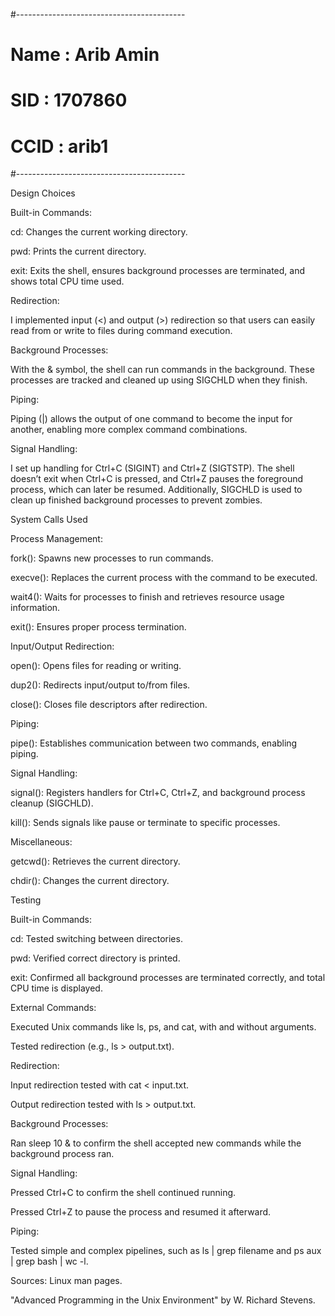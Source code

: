 #------------------------------------------
# Name : Arib Amin
# SID : 1707860
# CCID : arib1
#------------------------------------------

Design Choices

Built-in Commands:

cd: Changes the current working directory.

pwd: Prints the current directory.

exit: Exits the shell, ensures background processes are terminated, and shows total CPU time used.

Redirection:

I implemented input (<) and output (>) redirection so that users can easily read from or write to files during command execution.

Background Processes:

With the & symbol, the shell can run commands in the background. These processes are tracked and cleaned up using SIGCHLD when they finish.

Piping:

Piping (|) allows the output of one command to become the input for another, enabling more complex command combinations.

Signal Handling:

I set up handling for Ctrl+C (SIGINT) and Ctrl+Z (SIGTSTP). The shell doesn’t exit when Ctrl+C is pressed, and Ctrl+Z pauses the foreground process, which can later be resumed. Additionally, SIGCHLD is used to clean up finished background processes to prevent zombies.

System Calls Used

Process Management:

fork(): Spawns new processes to run commands.

execve(): Replaces the current process with the command to be executed.

wait4(): Waits for processes to finish and retrieves resource usage information.

exit(): Ensures proper process termination.

Input/Output Redirection:

open(): Opens files for reading or writing.

dup2(): Redirects input/output to/from files.

close(): Closes file descriptors after redirection.

Piping:

pipe(): Establishes communication between two commands, enabling piping.

Signal Handling:

signal(): Registers handlers for Ctrl+C, Ctrl+Z, and background process cleanup (SIGCHLD).

kill(): Sends signals like pause or terminate to specific processes.

Miscellaneous:

getcwd(): Retrieves the current directory.

chdir(): Changes the current directory.

Testing

Built-in Commands:

cd: Tested switching between directories.

pwd: Verified correct directory is printed.

exit: Confirmed all background processes are terminated correctly, and total CPU time is displayed.

External Commands:

Executed Unix commands like ls, ps, and cat, with and without arguments.

Tested redirection (e.g., ls > output.txt).

Redirection:

Input redirection tested with cat < input.txt.

Output redirection tested with ls > output.txt.

Background Processes:

Ran sleep 10 & to confirm the shell accepted new commands while the background process ran.

Signal Handling:

Pressed Ctrl+C to confirm the shell continued running.

Pressed Ctrl+Z to pause the process and resumed it afterward.

Piping:

Tested simple and complex pipelines, such as ls | grep filename and ps aux | grep bash | wc -l.

Sources:
Linux man pages.

"Advanced Programming in the Unix Environment" by W. Richard Stevens.

